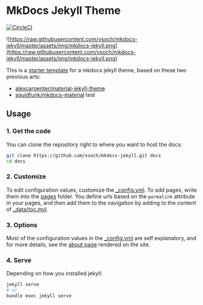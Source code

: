 # MkDocs Jekyll Theme

[![CircleCI](https://circleci.com/gh/vsoch/mkdocs-jekyll/tree/master.svg?style=svg)](https://circleci.com/gh/vsoch/mkdocs-jekyll/tree/master)

![https://raw.githubusercontent.com/vsoch/mkdocs-jekyll/master/assets/img/mkdocs-jekyll.png](https://raw.githubusercontent.com/vsoch/mkdocs-jekyll/master/assets/img/mkdocs-jekyll.png)

This is a [starter template](https://vsoch.github.com/mkdocs-jekyll/) for a mkdocs jekyll theme, based on these two
previous arts:

 - [alexcarpenter/material-jekyll-theme](http://alexcarpenter.github.io/material-jekyll-theme)
 - [squidfunk/mkdocs-material](https://github.com/squidfunk/mkdocs-material)
test
## Usage

### 1. Get the code

You can clone the repository right to where you want to host the docs:

```bash
git clone https://github.com/vsoch/mkdocs-jekyll.git docs
cd docs
```

### 2. Customize

To edit configuration values, customize the [_config.yml](https://github.com/vsoch/mkdocs-jekyll/blob/master/_config.yml).
To add pages, write them into the [pages](https://github.com/vsoch/mkdocs-jekyll/tree/master/pages) folder.
You define urls based on the `permalink` attribute in your pages,
and then add them to the navigation by adding to the content of [_data/toc.myl](https://github.com/vsoch/mkdocs-jekyll/blob/master/_data/toc.yml).

### 3. Options

Most of the configuration values in the [_config.yml](https://github.com/vsoch/mkdocs-jekyll/blob/master/_config.yml) are self explanatory,
and for more details, see the [about page](https://vsoch.github.io/mkdocs-jekyll/about/)
rendered on the site.

### 4. Serve

Depending on how you installed jekyll:

```bash
jekyll serve
# or
bundle exec jekyll serve
```
